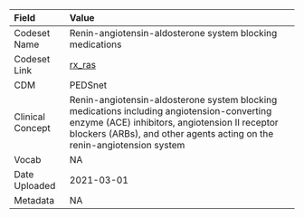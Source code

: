 |Field            |Value                                                                                                                                                                                                                   |
|:----------------|:-----------------------------------------------------------------------------------------------------------------------------------------------------------------------------------------------------------------------|
|Codeset Name     |Renin-angiotensin-aldosterone system blocking medications                                                                                                                                                               |
|Codeset Link     |[rx_ras](https://github.com/PEDSnet/Variable-Dictionary/blob/main/drugs/rx_ras.csv)                                                                                                                                     |
|CDM              |PEDSnet                                                                                                                                                                                                                 |
|Clinical Concept |Renin-angiotensin-aldosterone system blocking medications including angiotension-converting enzyme (ACE) inhibitors, angiotension II receptor blockers (ARBs), and other agents acting on the renin-angiotension system |
|Vocab            |NA                                                                                                                                                                                                                      |
|Date Uploaded    |2021-03-01                                                                                                                                                                                                              |
|Metadata         |NA                                                                                                                                                                                                                      |
